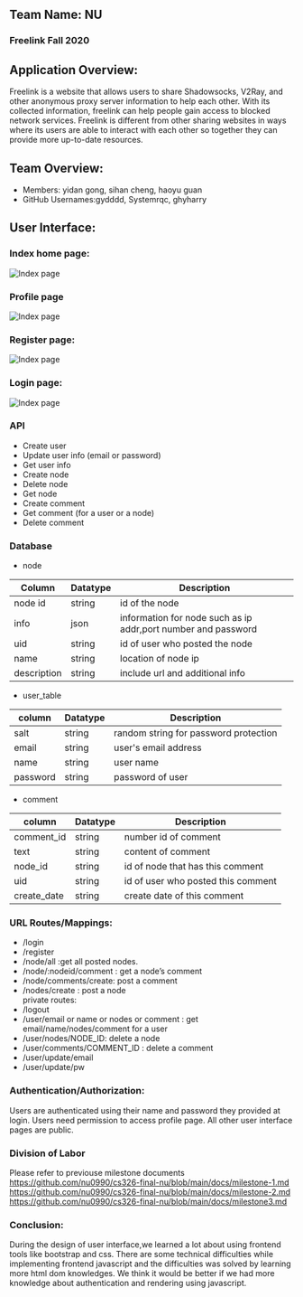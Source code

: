## Team Name: NU

### Freelink Fall 2020

## Application Overview:
Freelink is a website that allows users to share Shadowsocks, V2Ray, and other anonymous proxy server information to help each other. With its collected information, freelink can help people gain access to blocked network services. Freelink is different from other sharing websites in ways where its users are able to interact with each other so together they can provide more up-to-date resources.

## Team Overview:
* Members: yidan gong, sihan cheng, haoyu guan 
* GitHub Usernames:gydddd, Systemrqc, ghyharry

## User Interface:
### Index home page:
![Index page](imgs/f-index.png)
### Profile page
![Index page](imgs/profile_f.png)
### Register page:
![Index page](imgs/f_reg.png)
### Login page:
![Index page](imgs/f_login.png)

### API
*  Create user
*  Update user info (email or password)
*  Get user info 
*  Create node
*  Delete node
*  Get node
*  Create comment 
*  Get comment (for a user or a node)
*  Delete comment

### Database
* node

| Column  | Datatype  | Description  |
|---|---|---|
| node id  | string  | id of the node  |
| info  | json  | information for node such as ip addr,port number and password |
| uid  | string  | id of user who posted the node  |
| name | string  | location of node ip  |
| description | string  | include url and additional info |

* user_table

| column  | Datatype  | Description  |
|---|---|---|
| salt | string  |random string for password protection|
| email | string  | user's email address  |
| name  | string  | user name  |
| password | string  | password of user  |

* comment

| column  | Datatype  | Description  |
|---|---|---|
| comment_id | string  | number id of comment  |
| text  | string  | content of comment  |
| node_id  | string  | id of node that has this comment  |
| uid | string  | id of user who posted this comment  |
| create_date | string  | create date of this comment  |

### URL Routes/Mappings:
* /login
* /register
* /node/all :get all posted nodes.
* /node/:nodeid/comment : get a node’s comment
* /node/comments/create: post a comment
* /nodes/create : post a node
\
private routes:
* /logout
* /user/email or name or nodes or comment : get email/name/nodes/comment for a user
* /user/nodes/NODE_ID: delete a node
* /user/comments/COMMENT_ID : delete a comment
* /user/update/email
* /user/update/pw

### Authentication/Authorization:
Users are authenticated using their name and password they provided at login.
Users need permission to access profile page. All other user interface pages are public.

### Division of Labor
Please refer to previouse milestone documents
https://github.com/nu0990/cs326-final-nu/blob/main/docs/milestone-1.md
https://github.com/nu0990/cs326-final-nu/blob/main/docs/milestone-2.md
https://github.com/nu0990/cs326-final-nu/blob/main/docs/milestone3.md

### Conclusion:
During the design of user interface,we learned a lot about using frontend tools like bootstrap and css.
There are some technical difficulties while implementing frontend javascript and the difficulties was solved by learning more html dom knowledges.
We think it would be better if we had more knowledge about authentication and rendering using javascript.







